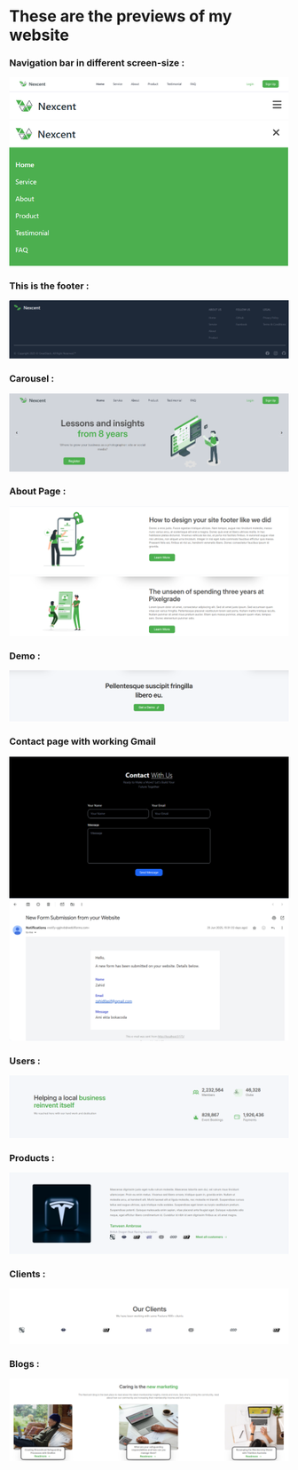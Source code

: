 <html>
<head>
<tittle><h1>These are the previews of my website</h1></tittle>
</head>
<body>
<h3>Navigation bar in different screen-size :</h3>
<img src="navbar.png">
<img src="./public/small-navbar.png">
<img src="./public/mobile-navbar.png"></br>
<h3>This is the footer :</h3>
<img src="./public/footer.png"></br>
<h3>Carousel :</h3>
<img src="./public/carousel.png"></br>
<h3>About Page :</h3>
<img src="./public/about1.png"></br>
  <img src="./public/about2.png"></br>
<h3>Demo :</h3>
<img src="./public/demo.png"></br>
<h3>Contact page with working Gmail </h3>
<img src="./public/contact.png">
<img src="./public/gmail.png"></br>
<h3>Users :</h3>
<img src="./public/users.png"></br>
<h3>Products :</h3>
<img src="./public/product.png"></br>
<h3>Clients :</h3>
<img src="./public/client.png"></br>
<h3>Blogs :</h3>
<img src="./public/blogs.png"></br>
</body>
</html>
